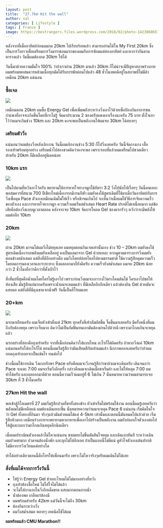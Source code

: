 ```yaml
---
layout: post
title:  "27.7km Hit the wall"
author: sal
categories: [ Lifestyle ]
tags: [ France ]
image: https://bestrangers.files.wordpress.com/2016/02/photo-1423068657086-889315a2eba8.jpeg
---
```


หลังจากที่เมื่ออาทิตย์ก่อนผมกด 20km ไปเรียบร้อยแล้ว สามารถอ่านได้ใน My First 20km ซึ่งเป็นการวิ่งยาวเพื่อเตรียมการวิ่งมาราธอนแรกของผมกับการซ้อมแต่สองอาทิตย์ และหากว่ากันตามตารางแล้ว วันนี้ผมต้องกด 30km ให้ได้

วันนี้มาด้วยความมั่นใจ 100% ว่าถ้าเราผ่าน 20km มาแล้ว 30km ก็ไม่น่าจะมีปัญหาสภาพร่างกายผมพร้อมพอสมควรหล้ามเนื้อทุกมัดได้รับการพักผ่อนไปแล้ว 48 ชั่วโมงพอดีอยู่ในสภาพที่ไม่มีล้าเหมือน 20km แน่นอน

### ซื้อเจล

<img src="https://bestrangers.files.wordpress.com/2016/02/gu-gels-enmasse.jpg?w=438&zoom=2">

เหมือนตอน 20km ผมซื้อ Energy Gel เพื่อเพิ่มพลังระหว่างวิ่งเอาไว้ด้วยเพื่อป้องกันอาการชนกำแพงที่อาจจะเกิดขึ้นโดยที่เราไม่รู้ จัดมาประมาณ 2 ซองครับแพงเอาเรื่องนะครับ 75 บาท ตั้งใจเอาไว้ว่าผมจะกินช่วง 10km และ 20km คงจะพอเป็นพลังงานให้ผมจบ 30km ได้สบายๆ

### เตรียมตัววิ่ง
แน่นอนว่าผมต้องวิ่งหลังเลิกงาน วันนี้ผมเลิกงานช่วง 5:30 ก็ไปวิ่งเลยครับ วันนี้จัดกางเกง เสื้อ รองเท้าพร้อมทุกอย่าง เตรียมน้ำไปสองขวดคิดว่าคงจะพอ เพราะรอบที่แล้วผมเตรียมไปขวดเดียวสำหรับ 20km ก็มีเหลืออยู่นิดหน่อย

### 10km แรก

<img src="https://bestrangers.files.wordpress.com/2016/02/screen-shot-2559-02-09-at-11-15-12-pm.png">

เป็นไปตามที่หวังเอาไว้ครับ พยายามใช้การหายใจทางจมูกใช้อัตรา 3:2 วิ่งไปนับไปเรื่อยๆ วันนี้คนเยอะพอสมควรที่สนาม 700 ปีเชียงใหม่เนื่องจากมีงานกีฬา ผมยังคงใช้สูตรเดิมที่ใช้มาเมื่อวันอาทิตย์กับการวิ่งเพื่อคุม Pace ตัวเองเหมือนเดิมไม่ให้เร็ว หรือช้าจนเกินไป จะเห็นว่าเมื่อผมใช้วิธีการจับความเร็วของตัวเอง และการหายใจทางจมูก ความเร็วผมเริ่มสม่ำเสมอ Heart Rate ปรกติไม่เหนื่อยมาก แต่ข้อเสียคือต้องวิ่งแบบดูเวลาตลอด หลังจากจบ 10km จัดการโหลด Gel ซองแรกรัวๆ หวังว่าจะมีพลังให้ผมต่ออีก 10km

### 20km

<img src="https://bestrangers.files.wordpress.com/2016/02/screen-shot-2559-02-09-at-11-20-05-pm.png">

ผ่าน 20km มาจนได้ผมวิ่งไม่หยุดเลย ผมหยุดตอนกินเจลเท่านั้นเอง ช่วง 10 – 20km ผมยังคงใช้สูตรเดิมเนื่องจากพลังผมยังเหลืออยู่ คงเป็นผลมาจาก Gel ด้วยแหละ หากดูตามตารางการวิ่งผมยังค่อนข้างสม่ำเสมอ แต่สิ่งที่ดีอีกอย่างคือ ผมวิ่งโดยปล่อยไหลไปตามธรรมชาติ ใช้ความรู้สึกคุมความเร็ว โดยลดการมองเวลาและระยะทาง ซึ่งผลออกมาก็ยังดีครับ ความเร็วยังสม่ำเสมอ ผมจบ 20km น้อยกว่า 2 ชั่วโมงถือว่าดีกว่าที่ตั้งเป้าไว้

สิ่งที่แย่ที่สุดคือน้ำผมโดยใครไม่รู้เอาไป เพราะก่อนวิ่งผมจะเอาวางไว้ตรงโคนต้นไม้ ใครเอาไปขอให้ท้องเสีย มันรู้สึกแย่มากครับเพราะน้ำผมจะหมดแล้ว ที่มีเหลืออีกอึกเดียว แล้วต้องกิน Gel ด้วยมันจะแสบคอ แต่ยังดีที่มีลุงเขาแจกน้ำฟรี วันนี้เป็นฮีโร่ผมเลย

### 20+km

<img src="https://bestrangers.files.wordpress.com/2016/02/screen-shot-2559-02-09-at-11-24-09-pm.png">

นรกมาเยือนครับ ผมเจ็บหัวเข้าตั้งแต่ 21km ทุกครั้งที่เท้าสัมผัสพื้น จี๊ดขึ้นมาเลยครับ มีครั้งหนึ่งที่ผมถึงกับต้องหยุด เพราะเจ็บมาก คิดว่าไม่เป็นกัดฟันทนเอามันต้องผ่านไปด้วยดี เพราะมาไกลเกินจะหยุดแล้ว

นรกอย่างที่สองคือถุงเท้าครับ จากที่เมื่อก่อนคิดว่าใส่แบบไหน อะไรก็ได้ผิดครับ ถ้าหากวิ่งแค่ 10km แน่นอนครับใส่อะไรก็ได้ ตอนนี้ผมเริ่มรู้สึกว่ามันเสียดสีกับเท้าผมแล้ว นึกภาพออกเลยครับว่าถ้าผมถอดถุงเท้าออกจะเป็นเช่นไร ทนต่อไป

ช่วงนี้ผมใช้การเดิน วิ่งแบบรักษา Pace ครับคือผมจะวิ่งจนรู้สึกว่าขาล้าผมจะเดินครับ เดินจนกว่า Pace จะแตะ 7:00 ผมจะเริ่มวิ่งอีกครั้ง กล่าวคือผมจะเดินเมื่อขาเริ่มล้า และไม่ให้หลุด 7:00 ผมทำได้ครับ และผลออกมาดีด้วย ตอนนี้ความเร็วผมอยู่ที่ 6 ไม่เกิน 7 นั่นหมายความว่าผมสามารถจบ 30km ที่ 3 ชั่วโมงครับ

### 27km Hit the wall
พอเข้าสู่กิโลเมตรที่ 27 ผมเริ่มรู้สึกปวดที่ขาทั้งสองข้าง หัวเข่าเริ่มไม่พร้อมใช้งาน ตอนนี้ผมรู้เลยครับว่าพลังผมไม่มีเหลือแน่ ผมต้องเดินเยอะขึ้น นั่นหมายความว่าผมจะหลุด Pace 6 แน่นอน เริ่มคิดในใจว่า Gel ทั้งสองที่กินมา จริงๆแล้วมันช่วยผมได้แค่ 4-5km เท่านั้นและตอนนี้มันหมดไปแล้วด้วย เริ่มรู้สึกหิวมาก เหมือนร่างกายจะพยายามหาอาหารเพื่อเอาไปสร้างเป็นพลังงาน ผมยังปลอบใจตัวเองต่อไปให้สู้และบอกว่ามาไกลเกินหยุดอีกนิดเดียว

เมื่อผมประเมิณตัวเองแล้วไม่ไหวแน่นอน ขาผมยกไม่ขึ้นตัดสินใจหยุด และเดินเบาทันที ระหว่างเดินผมปวดขามาก ปวดจนต้องนั่งพัก และลุกไม่ได้อีกเลย ถ้าเป็นแบบนี้ไม่ดีแน่ ดูหัวใจตัวเองเต้นปรกติ ไม่มีอาการวิงเวียนแต่อย่างใด

ทำได้อย่างเดียวตอนนี้คือโทรให้เพื่อนมารับ เพราะไม่ไหวจริงๆครับผมเดินไม่ได้เลย

### สิ่งที่ผมได้จากการวิ่งวันนี้
- ให้รู้ว่า Energy Gel ช่วยอะไรผมได้ไม่มากอย่างที่หวัง
- ถุงเท้าต้องซื้อใหม่ ไม่ใส่ใจไม่ได้แล้ว
- จะไม่ใส่กางเกงในวิ่งอีกเด็ดขาด แสบมากตอนอาบน้ำ
- น้ำต้องพอ เกลือแร่ต้องมี
- ผมพร้อมสำหรับ 42km แม่วันนี้จะไม่ถึง 30km
- ต้องกินระหว่างวิ่ง
- ผมวิ่งสม่ำเสมอ หลายๆ เทคนิคใช้ได้ผม

**ผมพร้อมแล้ว CMU Marathon!!**